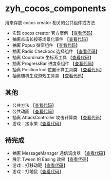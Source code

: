 # zyh_cocos_components

用来存放 cocos creator 相关的公共组件或方法

* 实现 cocos creator 官方案例 【[查看代码](https://github.com/forever-z-133/zyh_cocos_components/tree/main/assets/cocos-demo)】
* 抽离点击长按等场景化事件 【[查看代码](https://github.com/forever-z-133/zyh_cocos_components/tree/main/assets/miao-event)】
* 抽离 Popup 弹窗组件 【[查看代码](https://github.com/forever-z-133/zyh_cocos_components/tree/main/assets/popup)】
* 抽离 Radio Checkbox 选择组件 【[查看代码](https://github.com/forever-z-133/zyh_cocos_components/tree/main/assets/radio-checkbox)】
* 抽离 Coordinate 坐标系工具 【[查看代码](https://github.com/forever-z-133/zyh_cocos_components/tree/main/assets/coordinate)】
* 抽离 ProgressBar 进度条组件 【[查看代码](https://github.com/forever-z-133/zyh_cocos_components/tree/main/assets/components/progress-bar)】
* 抽离 PositionTool 位置计算工具类 【[查看代码](https://github.com/forever-z-133/zyh_cocos_components/tree/main/assets/position-tool)】
* 抽离随机生成游戏工具类 【[查看代码](https://github.com/forever-z-133/zyh_cocos_components/tree/main/assets/marquee-game)】

## 其他

* 公共方法 【[查看代码](https://github.com/forever-z-133/zyh_cocos_components/tree/main/assets/utils/utils.ts)】
* 公共动画 【[查看代码](https://github.com/forever-z-133/zyh_cocos_components/tree/main/assets/utils/animation.ts)】
* 抽离 AttackController 攻击计算类 【[查看代码](https://github.com/forever-z-133/zyh_cocos_components/tree/main/assets/attack-controller)】
* 游戏：接水果【[查看代码](https://github.com/forever-z-133/zyh_cocos_components/tree/main/assets/marquee-game)】

## 待完成

* 抽离 MessageManager 通信调度器 【[查看代码](https://github.com/forever-z-133/zyh_cocos_components/tree/main/assets/message-manager)】
* 展示 Tween 的 Easing 效果【[查看代码](https://github.com/forever-z-133/zyh_cocos_components/tree/main/assets/tween-cheat-sheet)】
* 游戏：打移动靶【[查看代码](#)】
* 游戏：打地鼠【[查看代码](#)】
